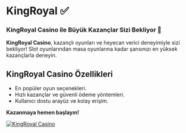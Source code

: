 # KingRoyal ✅

### **KingRoyal Casino ile Büyük Kazançlar Sizi Bekliyor 🎲**  
**KingRoyal Casino**, kazançlı oyunları ve heyecan verici deneyimiyle sizi bekliyor! Slot oyunlarından masa oyunlarına kadar şansınızı en yüksek kazançlarla deneyin.  

## KingRoyal Casino Özellikleri  
- En popüler oyun seçenekleri.  
- Hızlı kazançlar ve güvenli ödeme yöntemleri.  
- Kullanıcı dostu arayüz ve kolay erişim.  

**Kazanmaya hemen başlayın!**  

<a href="https://t.me/+lr-TNRFBi05kOTQ6" target="_blank"><img src="https://i.hizliresim.com/1d7hvuc.png" alt="KingRoyal Casino" style="max-width: 100%;"></a>  
